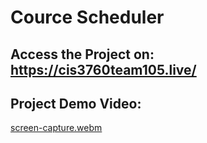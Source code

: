 # Cource Scheduler

## Access the Project on: https://cis3760team105.live/
## Project Demo Video:

[screen-capture.webm](https://user-images.githubusercontent.com/47333610/204354222-9b619d4e-0960-40e0-978a-0e1c07005305.webm)

